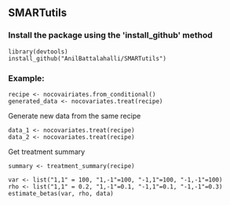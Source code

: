 ## SMARTutils
### Install the package using the 'install_github' method
```
library(devtools)
install_github("AnilBattalahalli/SMARTutils")
```
### Example:

```
recipe <- nocovairiates.from_conditional()
generated_data <- nocovariates.treat(recipe)
```
Generate new data from the same recipe

```
data_1 <- nocovariates.treat(recipe)
data_2 <- nocovariates.treat(recipe)
```
Get treatment summary

```
summary <- treatment_summary(recipe)
```

```
var <- list("1,1" = 100, "1,-1"=100, "-1,1"=100, "-1,-1"=100)
rho <- list("1,1" = 0.2, "1,-1"=0.1, "-1,1"=0.1, "-1,-1"=0.3)
estimate_betas(var, rho, data)
```
